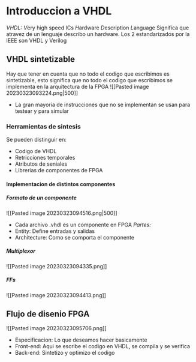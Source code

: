 # Introduccion a VHDL
*VHDL:*
*V*ery high speed ICs
*H*ardware
*D*escription
*L*anguage
Significa que atravez de un lenguaje describo un hardware.
Los 2 estandarizados por la IEEE son VHDL y Verilog
## VHDL sintetizable
Hay que tener en cuenta que no todo el codigo que escribimos es sintetizable, esto significa que no todo el codigo que escribimos se implementa en la arquitectura de la FPGA
![[Pasted image 20230323093224.png|500]]
- La gran mayoria de instrucciones que no se implementan se usan para testear y para simular
### Herramientas de sintesis
Se pueden distinguir en:
- Codigo de VHDL
- Retricciones temporales
- Atributos de seniales
- Librerias de componentes de FPGA
#### Implementacion de distintos componentes
##### Formato de un componente
![[Pasted image 20230323094516.png|500]]
- Cada archivo .vhdl es un componente en FPGA
*Partes:*
- Entity: Define entradas y salidas
- Architecture: Como se comporta el componente
##### Multiplexor
![[Pasted image 20230323094335.png]]
##### FFs
![[Pasted image 20230323094413.png]]

## Flujo de disenio FPGA
![[Pasted image 20230323095706.png]]
- Especificacion: Lo que deseamos hacer basicamente
- Front-end: Aqui se escribe el codigo en VHDL, se compila y se verifica 
- Back-end: Sintetizo y optimizo el codigo

